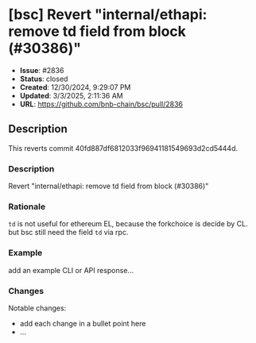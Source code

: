 # [bsc] Revert "internal/ethapi: remove td field from block (#30386)"

- **Issue**: #2836
- **Status**: closed
- **Created**: 12/30/2024, 9:29:07 PM
- **Updated**: 3/3/2025, 2:11:36 AM
- **URL**: https://github.com/bnb-chain/bsc/pull/2836

## Description

This reverts commit 40fd887df6812033f96941181549693d2cd5444d.

### Description

Revert "internal/ethapi: remove td field from block (#30386)"

### Rationale

`td` is not useful for ethereum EL, because the forkchoice is decide by CL.
but bsc still need the field `td` via rpc.

### Example

add an example CLI or API response...

### Changes

Notable changes: 
* add each change in a bullet point here
* ...
